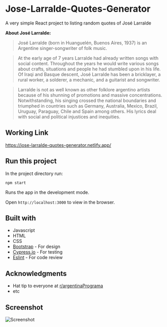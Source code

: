 # Jose-Larralde-Quotes-Generator
A very simple React project to listing random quotes of José Larralde

**About José Larralde:**

>José Larralde (born in Huanguelén, Buenos Aires, 1937) is an Argentine singer-songwriter of folk music.

>At the early age of 7 years Larralde had already written songs with social content. Throughout the years he would write various songs about crafts, situations and people he had stumbled upon in his life. Of Iraqi and Basque descent, José Larralde has been a bricklayer, a rural worker, a solderer, a mechanic, and a guitarist and songwriter.

>Larralde is not as well known as other folklore argentino artists because of his shunning of promotions and massive concentrations. Notwithstanding, his singing crossed the national boundaries and triumphed in countries such as Germany, Australia, Mexico, Brazil, Uruguay, Paraguay, Chile and Spain among others. His lyrics deal with social and political injustices and inequities.


## Working Link
https://jose-larralde-quotes-generator.netlify.app/

## Run this project
In the project directory run:
```
npm start
```
Runs the app in the development mode.

Open ```http://localhost:3000``` to view in the browser.


## Built with
* Javascript
* HTML
* CSS 
* [Bootstrap](https://getbootstrap.com/) - For design
* [Cypress.io](https://www.cypress.io/) - For testing
* [Eslint](https://eslint.org/) - For code review



## Acknowledgments
* Hat tip to everyone at [r/argentinaPrograma](https://argentinaprograma.com/)
* etc

## Screenshot
![Screenshot](https://i.imgur.com/iIiqZKU.png)



 
